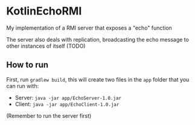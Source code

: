 # KotlinEchoRMI

My implementation of a RMI server that exposes a "echo" 
function

The server also deals with replication, broadcasting the echo
message to other instances of itself (TODO)


## How to run

First, run  `gradlew build`, this will create
two files in the `app` folder that you can run with:

* Server: `java -jar app/EchoServer-1.0.jar`
* Client: `java -jar app/EchoClient-1.0.jar`

(Remember to run the server first)

